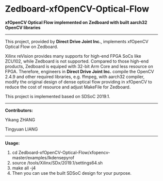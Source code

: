 # Zedboard-xfOpenCV-Optical-Flow
**xfOpenCV Optical Flow implemented on Zedboard with built aarch32 OpenCV libraries**

***

This project, provided by **Direct Drive Joint Inc.**, implements xfOpenCV Optical Flow on Zedboard. 

Xilinx reVision provides many supports for high-end FPGA SoCs like ZCU102, while Zedboard is not supported.
Compared to those high-end products, Zedboard is equiped with 32-bit Arm Core and less resource on FPGA.
Therefore, engineers in **Direct Drive Joint Inc.** compile the OpenCV 2.4.9 and other required libraries, e.g. ffmpeg, with aarch32 compiler, modify the original design of dense optical flow providing in xfOpenCV to reduce the cost of resource and adjust MakeFile for Zedboard.

This project is implemented based on SDSoC 2019.1.

***

**Contributors:**

Yikang ZHANG

Tingyuan LIANG

***

**Usage:**

1. cd Zedboard-xfOpenCV-Optical-Flow/xfopencv-master/examples/lkdensepyrof
2. source /tools/Xilinx/SDx/2019.1/settings64.sh
3. make all -j4
4. Then you can use the built SDSoC design for your purpose.
